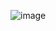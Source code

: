![image](https://github.com/gma1k/hobby-stuffs/assets/138721734/622acc3a-5b47-490b-9b39-4ed68e4b93f6)
